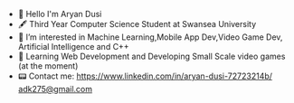 - 👋 Hello I'm Aryan Dusi
- 🖋️ Third Year Computer Science Student at Swansea University
- 👑 I’m interested in Machine Learning,Mobile App Dev,Video Game Dev, Artificial Intelligence and C++
- 🧐 Learning Web Development and Developing Small Scale video games (at the moment)
- 📟 Contact me: https://www.linkedin.com/in/aryan-dusi-72723214b/  adk275@gmail.com

<!---
Ad2527/Ad2527 is a ✨ special ✨ repository because its `README.md` (this file) appears on your GitHub profile.
You can click the Preview link to take a look at your changes.
--->
